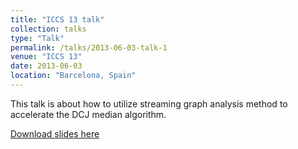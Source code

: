 ```yaml
---
title: "ICCS 13 talk"
collection: talks
type: "Talk"
permalink: /talks/2013-06-03-talk-1
venue: "ICCS 13"
date: 2013-06-03
location: "Barcelona, Spain"
---
```


This talk is about how to utilize streaming graph analysis method to accelerate the DCJ median algorithm.

[Download slides here](http://stplaydog.github.io/files/ICCS-presentation-20130603.pptx)
